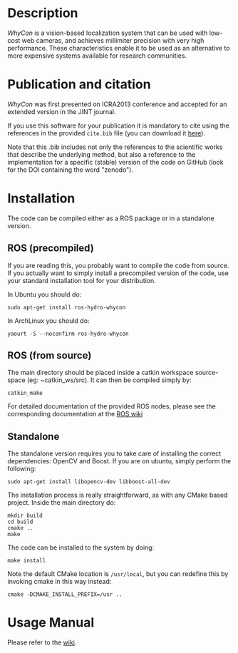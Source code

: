 # Description

_WhyCon_ is a vision-based localization system that can be used with low-cost web cameras, and achieves millimiter precision with very high performance.
These characteristics enable it to be used as an alternative to more expensive systems available for research communities.

# Publication and citation

_WhyCon_ was first presented on ICRA2013 conference and accepted for an extended version in the JINT journal.

If you use this software for your publication it is mandatory to cite using the references in the provided `cite.bib`
file (you can download it [here](https://raw.github.com/lrse/whycon/master/cite.bib)).

Note that this .bib includes not only the references to the scientific works that describe the underlying method, but
also a reference to the implementation for a specific (stable) version of the code on GitHub (look for the DOI containing
the word "zenodo").

# Installation

The code can be compiled either as a ROS package or in a standalone version.

## ROS (precompiled)

If you are reading this, you probably want to compile the code from source. If you actually want to simply install a precompiled
version of the code, use your standard installation tool for your distribution.

In Ubuntu you should do:

    sudo apt-get install ros-hydro-whycon

In ArchLinux you should do:

    yaourt -S --noconfirm ros-hydro-whycon

## ROS (from source)

The main directory should be placed inside a catkin workspace source-space (eg: ~catkin_ws/src).
It can then be compiled simply by:

    catkin_make

For detailed documentation of the provided ROS nodes, please see the corresponding documentation at the [ROS wiki](http://wiki.ros.org/whycon)

## Standalone

The standalone version requires you to take care of installing the correct dependencies: OpenCV and Boost. If you are on ubuntu, simply perform the following:

    sudo apt-get install libopencv-dev libboost-all-dev

The installation process is really straightforward, as with any CMake based project.
Inside the main directory do:

    mkdir build
    cd build
    cmake ..
    make

The code can be installed to the system by doing:

    make install

Note the default CMake location is `/usr/local`, but you can redefine this by invoking cmake in this way instead:

    cmake -DCMAKE_INSTALL_PREFIX=/usr ..

# Usage Manual

Please refer to the [wiki](https://github.com/lrse/whycon/wiki).

